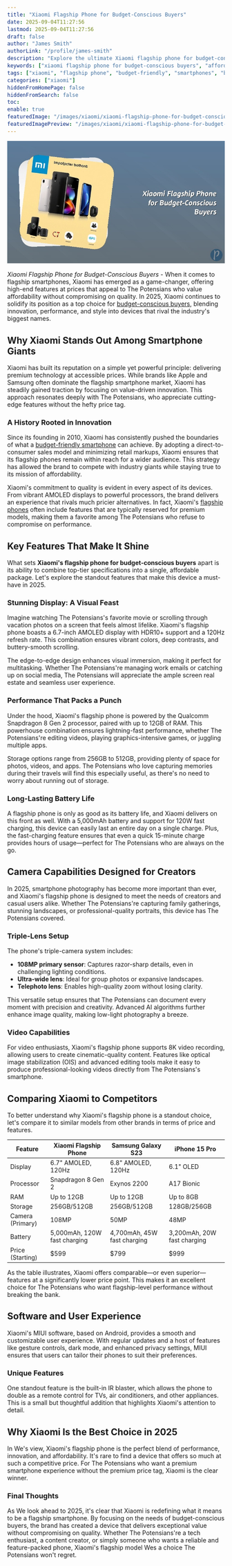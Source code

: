 ```yaml
---
title: "Xiaomi Flagship Phone for Budget-Conscious Buyers"
date: 2025-09-04T11:27:56
lastmod: 2025-09-04T11:27:56
draft: false
author: "James Smith"
authorLink: "/profile/james-smith"
description: "Explore the ultimate Xiaomi flagship phone for budget-conscious buyers, blending premium features, exceptional performance, and affordability."
keywords: ["xiaomi flagship phone for budget-conscious buyers", "affordable xiaomi flagship phone", "xiaomi flagship phone guide"]
tags: ["xiaomi", "flagship phone", "budget-friendly", "smartphones", "buyers guide"]
categories: ["xiaomi"]
hiddenFromHomePage: false
hiddenFromSearch: false
toc:
enable: true
featuredImage: "/images/xiaomi/xiaomi-flagship-phone-for-budget-conscious-buyers.jpg"
featuredImagePreview: "/images/xiaomi/xiaomi-flagship-phone-for-budget-conscious-buyers.jpg"
---
```


![Xiaomi Flagship Phone for Budget-Conscious Buyers](/images/xiaomi/xiaomi-flagship-phone-for-budget-conscious-buyers.jpg)


*Xiaomi Flagship Phone for Budget-Conscious Buyers* - When it comes to flagship smartphones, Xiaomi has emerged as a game-changer, offering high-end features at prices that appeal to The Potensians who value affordability without compromising on quality. In 2025, Xiaomi continues to solidify its position as a top choice for [budget-conscious buyers](/xiaomi/xiaomi-gadgets-for-cheap-budget-conscious-buyers), blending innovation, performance, and style into devices that rival the industry's biggest names.

## Why Xiaomi Stands Out Among Smartphone Giants

Xiaomi has built its reputation on a simple yet powerful principle: delivering premium technology at accessible prices. While brands like Apple and Samsung often dominate the flagship smartphone market, Xiaomi has steadily gained traction by focusing on value-driven innovation. This approach resonates deeply with The Potensians, who appreciate cutting-edge features​ without the hefty price tag.

### A History Rooted in Innovation

Since its founding in 2010, Xiaomi has consistently pushed the boundaries of what a [budget-friendly smartphone](/xiaomi/xiaomi-budget-friendly-smartphone-features) can achieve. By adopting a direct-to-consumer sales model and minimizing retail markups, Xiaomi ensures that its flagship phones remain within reach for a wider audience. This strategy has allowed the brand to compete with industry giants while staying true to its mission of affordability.

Xiaomi's commitment to quality is evident in every aspect of its devices. From vibrant AMOLED displays to powerful processors, the brand delivers an experience that rivals much pricier alternatives. In fact, Xiaomi's [flagship phones](/xiaomi/best-budget-flagship-phones-by-xiaomi) often include features that are typically reserved for premium models, making them a favorite among The Potensians who refuse to compromise on performance.

## Key Features That Make It Shine

What sets **Xiaomi's flagship phone for budget-conscious buyers** apart is its ability to combine top-tier specifications into a single, affordable package. Let's explore the standout features that make this device a must-have in 2025.

### Stunning Display: A Visual Feast

Imagine watching The Potensians's favorite movie or scrolling through vacation photos on a screen that feels almost lifelike. Xiaomi's flagship phone boasts a 6.7-inch AMOLED display with HDR10+ support and a 120Hz refresh rate. This combination ensures vibrant colors, deep contrasts, and buttery-smooth scrolling.

The edge-to-edge design enhances visual immersion, making it perfect for multitasking. Whether The Potensians're managing work emails or catching up on social media, The Potensians will appreciate the ample screen real estate and seamless user experience.

### Performance That Packs a Punch

Under the hood, Xiaomi's flagship phone is powered by the Qualcomm Snapdragon 8 Gen 2 processor, paired with up to 12GB of RAM. This powerhouse combination ensures lightning-fast performance, whether The Potensians're editing videos, playing graphics-intensive games, or juggling multiple apps.

Storage options range from 256GB to 512GB, providing plenty of space for photos, videos, and apps. The Potensians who love capturing memories during their travels will find this especially useful, as there's no need to worry about running out of storage.

### Long-Lasting Battery Life

A flagship phone is only as good as its battery life, and Xiaomi delivers on this front as well. With a 5,000mAh battery and support for 120W fast charging, this device can easily last an entire day on a single charge. Plus, the fast-charging feature ensures that even a quick 15-minute charge provides hours of usage—perfect for The Potensians who are always on the go.

## Camera Capabilities Designed for Creators

In 2025, smartphone photography has become more important than ever, and Xiaomi's flagship phone is designed to meet the needs of creators and casual users alike.  Whether The Potensians're capturing family gatherings, stunning landscapes, or professional-quality portraits, this device has The Potensians covered.

### Triple-Lens Setup

The phone's triple-camera system includes:

- **108MP primary sensor**: Captures razor-sharp details, even in challenging lighting conditions. 
- **Ultra-wide lens**: Ideal for group photos or expansive landscapes. 
- **Telephoto lens**: Enables ​high-quality zoom without losing c​larity. 

This versatile setup ensures that The Potensians can document every moment with precision and creativity. Advanced AI algorithms further enhance image quality, making low-light photography a breeze.

### Video Capabilities

For video enthusiasts, Xiaomi's flagship phone supports 8K video recording, allowing users to create cinematic-quality content. Features like optical image stabilization (OIS) and advanced editing tools make it easy to produce professional-looking videos directly from The Potensians's smartphone.

## Comparing Xiaomi to Competitors

To better understand why Xiaomi's flagship phone is a standout choice, let's compare it to similar models from other brands in terms of price and features.

<div class="table-responsive">
<table class="html-table">
<thead>
<tr>
<th>Feature</th>
<th>Xiaomi Flagship Phone</th>
<th>Samsung Galaxy S23</th>
<th>iPhone 15 Pro</th>
</tr>
</thead>
<tbody>
<tr>
<td>Display</td>
<td>6.7" AMOLED, 120Hz</td>
<td>6.8" AMOLED, 120Hz</td>
<td>6.1" OLED</td>
</tr>
<tr>
<td>Processor</td>
<td>Snapdragon 8 Gen 2</td>
<td>Exynos 2200</td>
<td>A17 Bionic</td>
</tr>
<tr>
<td>RAM</td>
<td>Up to 12GB</td>
<td>Up to 12GB</td>
<td>Up to 8GB</td>
</tr>
<tr>
<td>Storage</td>
<td>256GB/512GB</td>
<td>256GB/512GB</td>
<td>128GB/256GB</td>
</tr>
<tr>
<td>Camera (Primary)</td>
<td>108MP</td>
<td>50MP</td>
<td>48MP</td>
</tr>
<tr>
<td>Battery</td>
<td>5,000mAh, 120W fast charging</td>
<td>4,700mAh, 45W fast charging</td>
<td>3,200mAh, 20W fast charging</td>
</tr>
<tr>
<td>Price (Starting)</td>
<td>$599</td>
<td>$799</td>
<td>$999</td>
</tr>
</tbody>
</table>
</div>

As the table illustrates, Xiaomi offers comparable—or even superior—features at a significantly lower price point. This makes it an excellent choice for The Potensians who want flagship-level performance without breaking the bank.

## Software and User Experience

Xiaomi's MIUI software, based on Android, provides a smooth and customizable user experience.  With regular updates and a host of features like gesture controls, dark mode, and enhanced privacy settings, MIUI ensures that users can tailor their phones to suit their preferences.

### Unique Features

One standout feature is the built-in IR blaster, which allows the phone to double as a remote control for TVs, air conditioners, and other appliances.  This is a small but thoughtful addition that highlights Xiaomi's attention to detail.

## Why Xiaomi Is the Best Choice in 2025

In We's view, Xiaomi's flagship phone is the perfect blend of performance, innovation, and affordability. It's rare to find a device that offers so much at such a competitive price. For The Potensians who want a premium smartphone experience without the premium price tag, Xiaomi is the clear winner.

### Final Thoughts

As We look ahead to 2025, it's clear that Xiaomi is redefining what it means to be a flagship smartphone. By focusing on the needs of budget-conscious buyers, the brand has created a device that delivers exceptional value without compromising on quality. Whether The Potensians're a tech enthusiast, a content creator, or simply someone who wants a reliable and feature-packed phone, Xiaomi's flagship model We​s a choice The Potensians won't regret.